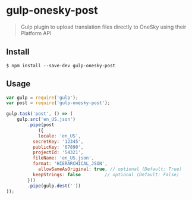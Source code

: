 # gulp-onesky-post
> Gulp plugin to upload translation files directly to OneSky using their Platform API


## Install

```
$ npm install --save-dev gulp-onesky-post
```


## Usage

```js
var gulp = require('gulp');
var post = require('gulp-onesky-post');

gulp.task('post', () => (
	gulp.src('en_US.json')
		.pipe(post
			({
			locale: 'en_US',
		  secretKey: '12345',
		  publicKey: '67890',
		  projectId: '54321',
		  fileName: 'en_US.json',
		  format: 'HIERARCHICAL_JSON',
			allowSameAsOriginal: true, // optional (Default: True)
		  keepStrings: false         // optional (Default: False)
		}))
		.pipe(gulp.dest(''))
));

